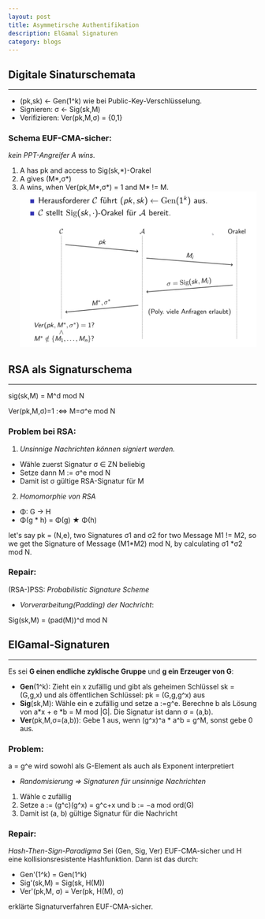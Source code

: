 ```yaml
---
layout: post
title: Asymmetirsche Authentifikation
description: ElGamal Signaturen
category: blogs
---
```


## Digitale Sinaturschemata
--------------------------------

+ (pk,sk) <- Gen(1^k) wie bei Public-Key-Verschlüsselung.
+ Signieren: σ <- Sig(sk,M)
+ Verifizieren: Ver(pk,M,σ) = {0,1}

### Schema EUF-CMA-sicher:
_kein PPT-Angreifer A wins._
1. A has pk and access to Sig(sk,*)-Orakel
2. A gives (M*,σ*)
3. A wins, when Ver(pk,M*,σ*) = 1 and M* != M.
![alt text](/resources/postImage/asymmetirscheAuthentifikation/EUF-CMA.png)

## RSA als Signaturschema
-------------------------------------------
sig(sk,M) = M^d mod N

Ver(pk,M,σ)=1 :<=> M=σ^e mod N

### Problem bei RSA:
1. _Unsinnige Nachrichten können signiert werden._
* Wähle zuerst Signatur σ ∈ ZN beliebig
* Setze dann M := σ^e mod N
* Damit ist σ gültige RSA-Signatur für M
   
2. _Homomorphie von RSA_
+ Φ: G -> H
+ Φ(g * h) = Φ(g) ★ Φ(h)

let's say pk = (N,e), two Signatures σ1 and σ2 for two Message M1 != M2, so we get the Signature of Message (M1*M2) mod N, by calculating σ1 *σ2 mod N.

### Repair: 
(RSA-)PSS: _Probabilistic Signature Scheme_

* _Vorverarbeitung(Padding) der Nachricht_:

Sig(sk,M) = (pad(M))^d mod N


## ElGamal-Signaturen
------------------------------------------

Es sei **G einen endliche zyklische Gruppe** und **g ein Erzeuger von G**:

+ **Gen**(1^k): Zieht ein x zufällig und gibt als geheimen Schlüssel sk = (G,g,x) und als öffentlichen Schlüssel: pk = (G,g,g^x) aus
+ **Sig**(sk,M): Wähle ein e zufällig und setze a :=g^e. Berechne b als Lösung von a*x + e *b = M mod |G|. Die Signatur ist dann σ  = (a,b).
+ **Ver**(pk,M,σ=(a,b)): Gebe 1 aus, wenn (g^x)^a * a^b = g^M, sonst gebe 0 aus.

### Problem:
a = g^e wird sowohl als G-Element als auch als Exponent interpretiert

* _Randomisierung ⇒ Signaturen für unsinnige Nachrichten_
1. Wähle c zufällig
2. Setze a := (g^c)(g^x) = g^c+x und b := −a mod ord(G) 
3. Damit ist (a, b) gültige Signatur für die Nachricht

### Repair:
_Hash-Then-Sign-Paradigma_
Sei (Gen, Sig, Ver) EUF-CMA-sicher und H eine kollisionsresistente Hashfunktion.
Dann ist das durch:
+ Gen'(1^k) = Gen(1^k)
+ Sig'(sk,M) = Sig(sk, H(M))
+ Ver'(pk,M, σ) = Ver(pk, H(M), σ)

erklärte Signaturverfahren EUF-CMA-sicher.

[Yange]:    http://camscofie.github.io  "Yange"
